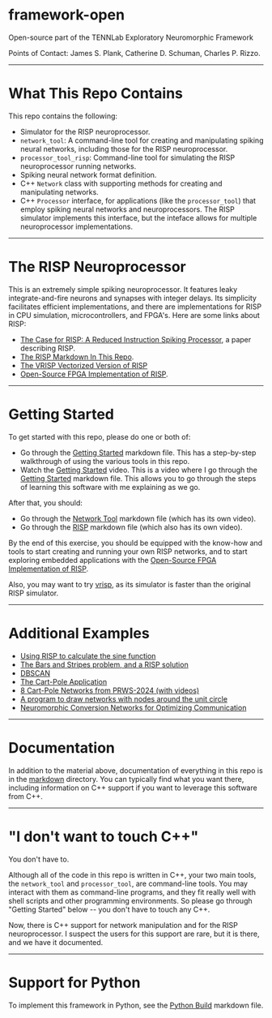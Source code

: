 # framework-open

Open-source part of the TENNLab Exploratory Neuromorphic Framework

Points of Contact: James S. Plank, Catherine D. Schuman, Charles P. Rizzo.

-----------------
# What This Repo Contains

This repo contains the following:

- Simulator for the RISP neuroprocessor.
- `network_tool`: A command-line tool for creating and manipulating spiking neural networks,
  including those for the RISP neuroprocessor.
- `processor_tool_risp`: Command-line tool for simulating the RISP neuroprocessor running networks.
- Spiking neural network format definition.
- C++ `Network` class with supporting methods for creating and manipulating networks.
- C++ `Processor` interface, for applications (like the `processor_tool`) that employ spiking
  neural networks and neuroprocessors.  The RISP simulator implements this interface, but the
  inteface allows for multiple neuroprocessor implementations.

-----------------
# The RISP Neuroprocessor

This is an extremely simple spiking neuroprocessor.  It features leaky integrate-and-fire
neurons and synapses with integer delays.  Its simplicity facilitates efficient implementations,
and there are implementations for RISP in CPU simulation, microcontrollers, and FPGA's.
Here are some links about RISP:

- [The Case for RISP: A Reduced Instruction Spiking Processor](https://neuromorphic.eecs.utk.edu/publications/2022-06-29-the-case-for-risp-a-reduced-instruction-spiking-processor/), a paper describing RISP.
- [The RISP Markdown In This Repo](markdown/risp.md).
- [The VRISP Vectorized Version of RISP](markdown/vrisp.md)
- [Open-Source FPGA Implementation of RISP](https://github.com/TENNLab-UTK/fpga).

-----------------
# Getting Started

To get started with this repo, please do one or both of:

- Go through the [Getting Started](markdown/getting_started.md) markdown file.  This has
  a step-by-step walkthrough of using the various tools in this repo.
- Watch the [Getting Started](https://youtu.be/xDIwA5ie15E) video.  This is a video where I go through the 
  [Getting Started](markdown/getting_started.md) markdown file.  This allows you to go through
  the steps of learning this software with me explaining as we go.

After that, you should:

- Go through the [Network Tool](markdown/network_tool.md) markdown file (which has its own video).
- Go through the [RISP](markdown/risp.md) markdown file (which also has its own video). 

By the end of this exercise, you should be equipped with the know-how and tools to start creating
and running your own RISP networks, and to start exploring embedded applications with the
[Open-Source FPGA Implementation of RISP](https://github.com/TENNLab-UTK/fpga).

Also, you may want to try [vrisp](markdown/vrisp.md), as its simulator is faster than the
original RISP simulator.

-----------------
# Additional Examples

- [Using RISP to calculate the sine function](markdown/sine_example.md)
- [The Bars and Stripes problem, and a RISP solution](markdown/bars_stripes.md)
- [DBSCAN](https://github.com/TENNLab-UTK/dbscan)
- [The Cart-Pole Application](markdown/cartpole_example.md)
- [8 Cart-Pole Networks from PRWS-2024 (with videos)](markdown/more_cartpole.md)
- [A program to draw networks with nodes around the unit circle](markdown/network_to_jgraph.md)
- [Neuromorphic Conversion Networks for Optimizing Communication](markdown/conversion_networks.md)

-----------------
# Documentation

In addition to the material above, 
documentation of everything in this repo is in the [markdown](markdown) directory.
You can typically find what you want there, including information on C++ support if you
want to leverage this software from C++.

-----------------
# "I don't want to touch C++"

You don't have to.  

Although all of the code in this repo is written in C++, your two main tools,
the `network_tool` and `processor_tool`, are command-line tools.  You may interact with them as
command-line programs, and they fit really well with shell scripts and other programming
environments.  So please go through "Getting Started" below -- you don't have to touch any C++.

Now, there is C++ support for network manipulation and for the RISP neuroprocessor.  I suspect
the users for this support are rare, but it is there, and we have it documented.

-----------------
# Support for Python

To implement this framework in Python, see the [Python Build](markdown/python_build.md) markdown file.
